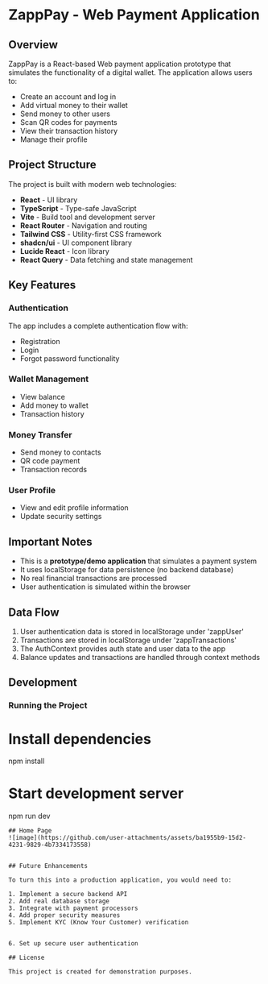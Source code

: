 # ZappPay - Web Payment Application

## Overview

ZappPay is a React-based Web payment application prototype that simulates the functionality of a digital wallet. The application allows users to:

- Create an account and log in
- Add virtual money to their wallet
- Send money to other users
- Scan QR codes for payments
- View their transaction history
- Manage their profile

## Project Structure

The project is built with modern web technologies:

- **React** - UI library
- **TypeScript** - Type-safe JavaScript
- **Vite** - Build tool and development server
- **React Router** - Navigation and routing
- **Tailwind CSS** - Utility-first CSS framework
- **shadcn/ui** - UI component library
- **Lucide React** - Icon library
- **React Query** - Data fetching and state management

## Key Features

### Authentication

The app includes a complete authentication flow with:
- Registration
- Login
- Forgot password functionality

### Wallet Management

- View balance
- Add money to wallet
- Transaction history

### Money Transfer

- Send money to contacts
- QR code payment
- Transaction records

### User Profile

- View and edit profile information
- Update security settings

## Important Notes

- This is a **prototype/demo application** that simulates a payment system
- It uses localStorage for data persistence (no backend database)
- No real financial transactions are processed
- User authentication is simulated within the browser

## Data Flow

1. User authentication data is stored in localStorage under 'zappUser'
2. Transactions are stored in localStorage under 'zappTransactions'
3. The AuthContext provides auth state and user data to the app
4. Balance updates and transactions are handled through context methods

## Development

### Running the Project

# Install dependencies
npm install

# Start development server
npm run dev
```
## Home Page
![image](https://github.com/user-attachments/assets/ba1955b9-15d2-4231-9829-4b7334173558)


## Future Enhancements

To turn this into a production application, you would need to:

1. Implement a secure backend API
2. Add real database storage
3. Integrate with payment processors
4. Add proper security measures
5. Implement KYC (Know Your Customer) verification


6. Set up secure user authentication

## License

This project is created for demonstration purposes.

